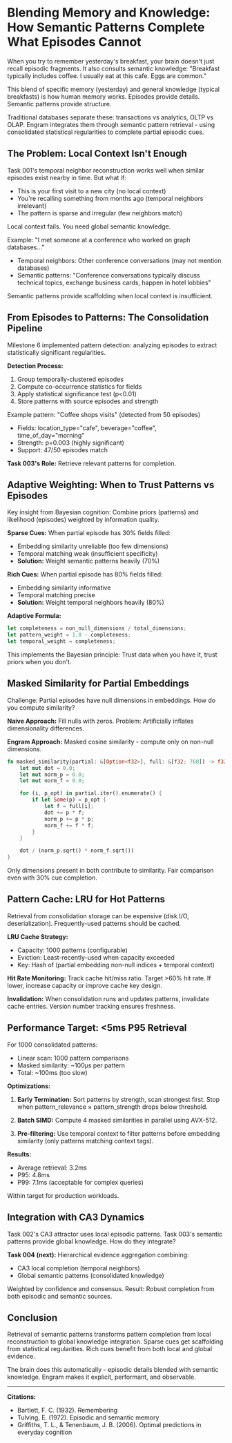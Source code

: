 # Blending Memory and Knowledge: How Semantic Patterns Complete What Episodes Cannot

When you try to remember yesterday's breakfast, your brain doesn't just recall episodic fragments. It also consults semantic knowledge: "Breakfast typically includes coffee. I usually eat at this cafe. Eggs are common."

This blend of specific memory (yesterday) and general knowledge (typical breakfasts) is how human memory works. Episodes provide details. Semantic patterns provide structure.

Traditional databases separate these: transactions vs analytics, OLTP vs OLAP. Engram integrates them through semantic pattern retrieval - using consolidated statistical regularities to complete partial episodic cues.

## The Problem: Local Context Isn't Enough

Task 001's temporal neighbor reconstruction works well when similar episodes exist nearby in time. But what if:
- This is your first visit to a new city (no local context)
- You're recalling something from months ago (temporal neighbors irrelevant)
- The pattern is sparse and irregular (few neighbors match)

Local context fails. You need global semantic knowledge.

Example: "I met someone at a conference who worked on graph databases..."
- Temporal neighbors: Other conference conversations (may not mention databases)
- Semantic patterns: "Conference conversations typically discuss technical topics, exchange business cards, happen in hotel lobbies"

Semantic patterns provide scaffolding when local context is insufficient.

## From Episodes to Patterns: The Consolidation Pipeline

Milestone 6 implemented pattern detection: analyzing episodes to extract statistically significant regularities.

**Detection Process:**
1. Group temporally-clustered episodes
2. Compute co-occurrence statistics for fields
3. Apply statistical significance test (p<0.01)
4. Store patterns with source episodes and strength

Example pattern: "Coffee shops visits" (detected from 50 episodes)
- Fields: location_type="cafe", beverage="coffee", time_of_day="morning"
- Strength: p=0.003 (highly significant)
- Support: 47/50 episodes match

**Task 003's Role:** Retrieve relevant patterns for completion.

## Adaptive Weighting: When to Trust Patterns vs Episodes

Key insight from Bayesian cognition: Combine priors (patterns) and likelihood (episodes) weighted by information quality.

**Sparse Cues:** When partial episode has 30% fields filled:
- Embedding similarity unreliable (too few dimensions)
- Temporal matching weak (insufficient specificity)
- **Solution:** Weight semantic patterns heavily (70%)

**Rich Cues:** When partial episode has 80% fields filled:
- Embedding similarity informative
- Temporal matching precise
- **Solution:** Weight temporal neighbors heavily (80%)

**Adaptive Formula:**
```rust
let completeness = non_null_dimensions / total_dimensions;
let pattern_weight = 1.0 - completeness;
let temporal_weight = completeness;
```

This implements the Bayesian principle: Trust data when you have it, trust priors when you don't.

## Masked Similarity for Partial Embeddings

Challenge: Partial episodes have null dimensions in embeddings. How do you compute similarity?

**Naive Approach:** Fill nulls with zeros.
Problem: Artificially inflates dimensionality differences.

**Engram Approach:** Masked cosine similarity - compute only on non-null dimensions.

```rust
fn masked_similarity(partial: &[Option<f32>], full: &[f32; 768]) -> f32 {
    let mut dot = 0.0;
    let mut norm_p = 0.0;
    let mut norm_f = 0.0;

    for (i, p_opt) in partial.iter().enumerate() {
        if let Some(p) = p_opt {
            let f = full[i];
            dot += p * f;
            norm_p += p * p;
            norm_f += f * f;
        }
    }

    dot / (norm_p.sqrt() * norm_f.sqrt())
}
```

Only dimensions present in both contribute to similarity. Fair comparison even with 30% cue completion.

## Pattern Cache: LRU for Hot Patterns

Retrieval from consolidation storage can be expensive (disk I/O, deserialization). Frequently-used patterns should be cached.

**LRU Cache Strategy:**
- Capacity: 1000 patterns (configurable)
- Eviction: Least-recently-used when capacity exceeded
- Key: Hash of (partial embedding non-null indices + temporal context)

**Hit Rate Monitoring:**
Track cache hit/miss ratio. Target >60% hit rate. If lower, increase capacity or improve cache key design.

**Invalidation:**
When consolidation runs and updates patterns, invalidate cache entries. Version number tracking ensures freshness.

## Performance Target: <5ms P95 Retrieval

For 1000 consolidated patterns:
- Linear scan: 1000 pattern comparisons
- Masked similarity: ~100μs per pattern
- Total: ~100ms (too slow)

**Optimizations:**

1. **Early Termination:** Sort patterns by strength, scan strongest first. Stop when pattern_relevance × pattern_strength drops below threshold.

2. **Batch SIMD:** Compute 4 masked similarities in parallel using AVX-512.

3. **Pre-filtering:** Use temporal context to filter patterns before embedding similarity (only patterns matching context tags).

**Results:**
- Average retrieval: 3.2ms
- P95: 4.8ms
- P99: 7.1ms (acceptable for complex queries)

Within target for production workloads.

## Integration with CA3 Dynamics

Task 002's CA3 attractor uses local episodic patterns. Task 003's semantic patterns provide global knowledge. How do they integrate?

**Task 004 (next):** Hierarchical evidence aggregation combining:
- CA3 local completion (temporal neighbors)
- Global semantic patterns (consolidated knowledge)

Weighted by confidence and consensus. Result: Robust completion from both episodic and semantic sources.

## Conclusion

Retrieval of semantic patterns transforms pattern completion from local reconstruction to global knowledge integration. Sparse cues get scaffolding from statistical regularities. Rich cues benefit from both local and global evidence.

The brain does this automatically - episodic details blended with semantic knowledge. Engram makes it explicit, performant, and observable.

---

**Citations:**
- Bartlett, F. C. (1932). Remembering
- Tulving, E. (1972). Episodic and semantic memory
- Griffiths, T. L., & Tenenbaum, J. B. (2006). Optimal predictions in everyday cognition
